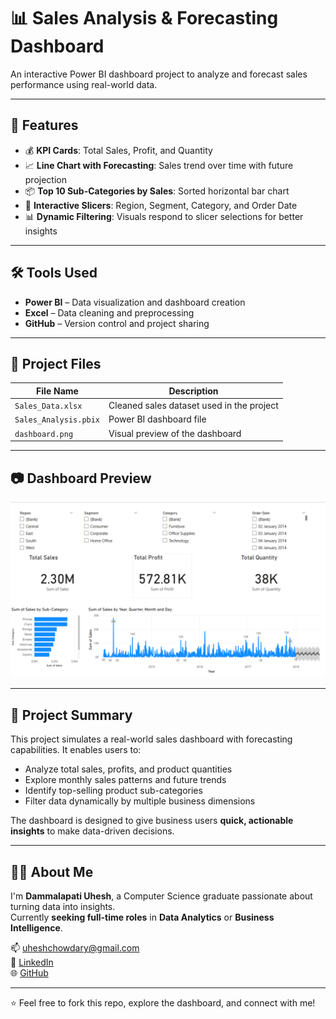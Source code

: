 # 📊 Sales Analysis & Forecasting Dashboard

An interactive Power BI dashboard project to analyze and forecast sales performance using real-world data.

---

## 🚀 Features

- 💰 **KPI Cards**: Total Sales, Profit, and Quantity
- 📈 **Line Chart with Forecasting**: Sales trend over time with future projection
- 📦 **Top 10 Sub-Categories by Sales**: Sorted horizontal bar chart
- 🧭 **Interactive Slicers**: Region, Segment, Category, and Order Date
- 📊 **Dynamic Filtering**: Visuals respond to slicer selections for better insights

---

## 🛠️ Tools Used

- **Power BI** – Data visualization and dashboard creation  
- **Excel** – Data cleaning and preprocessing  
- **GitHub** – Version control and project sharing

---

## 📁 Project Files

| File Name               | Description                              |
|-------------------------|------------------------------------------|
| `Sales_Data.xlsx`       | Cleaned sales dataset used in the project  
| `Sales_Analysis.pbix`   | Power BI dashboard file  
| `dashboard.png`         | Visual preview of the dashboard  

---

## 📷 Dashboard Preview

![Dashboard Screenshot](./dashboard.png)

---

## 📌 Project Summary

This project simulates a real-world sales dashboard with forecasting capabilities. It enables users to:
- Analyze total sales, profits, and product quantities
- Explore monthly sales patterns and future trends
- Identify top-selling product sub-categories
- Filter data dynamically by multiple business dimensions

The dashboard is designed to give business users **quick, actionable insights** to make data-driven decisions.

---

## 👨‍💼 About Me

I'm **Dammalapati Uhesh**, a Computer Science graduate passionate about turning data into insights.  
Currently **seeking full-time roles** in **Data Analytics** or **Business Intelligence**.

📫 uheshchowdary@gmail.com  
🔗 [LinkedIn](https://www.linkedin.com/in/uhesh-dammalapati-955bb8243)  
🌐 [GitHub](https://github.com/uheshdammalapati)

---

⭐️ Feel free to fork this repo, explore the dashboard, and connect with me!
